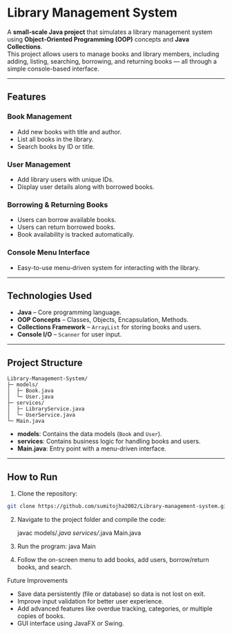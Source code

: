 # Library Management System

A **small-scale Java project** that simulates a library management system using **Object-Oriented Programming (OOP)** concepts and **Java Collections**.  
This project allows users to manage books and library members, including adding, listing, searching, borrowing, and returning books — all through a simple console-based interface.

---

## Features

### Book Management
- Add new books with title and author.
- List all books in the library.
- Search books by ID or title.

### User Management
- Add library users with unique IDs.
- Display user details along with borrowed books.

### Borrowing & Returning Books
- Users can borrow available books.
- Users can return borrowed books.
- Book availability is tracked automatically.

### Console Menu Interface
- Easy-to-use menu-driven system for interacting with the library.

---

## Technologies Used
- **Java** – Core programming language.
- **OOP Concepts** – Classes, Objects, Encapsulation, Methods.
- **Collections Framework** – `ArrayList` for storing books and users.
- **Console I/O** – `Scanner` for user input.

---

## Project Structure
```
Library-Management-System/
├─ models/
│  ├─ Book.java
│  └─ User.java
├─ services/
│  ├─ LibraryService.java
│  └─ UserService.java
└─ Main.java
```


- **models**: Contains the data models (`Book` and `User`).  
- **services**: Contains business logic for handling books and users.  
- **Main.java**: Entry point with a menu-driven interface.  

---

## How to Run

1. Clone the repository:

```bash
git clone https://github.com/sumitojha2002/Library-management-system.git
```

2. Navigate to the project folder and compile the code:

   javac models/*.java services/*.java Main.java

3. Run the program:
   java Main

4. Follow the on-screen menu to add books, add users, borrow/return books, and search.

Future Improvements

- Save data persistently (file or database) so data is not lost on exit.
- Improve input validation for better user experience.
- Add advanced features like overdue tracking, categories, or multiple copies of books.
- GUI interface using JavaFX or Swing.
